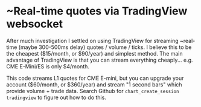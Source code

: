 # ~Real-time quotes via TradingView websocket

After much investigation I settled on using TradingView for streaming ~real-time (maybe 300-500ms delay) quotes / volume / ticks. I believe this to be the cheapest ($15/month, or $90/year) and simplest method. The main advantage of TradingView is that you can stream everything cheaply... e.g. CME E-Mini/ES is only $4/month.

This code streams L1 quotes for CME E-mini, but you can upgrade your account ($60/month, or $360/year) and stream "1 second bars" which provide volume + trade data. Search Github for `chart_create_session tradingview` to figure out how to do this.
